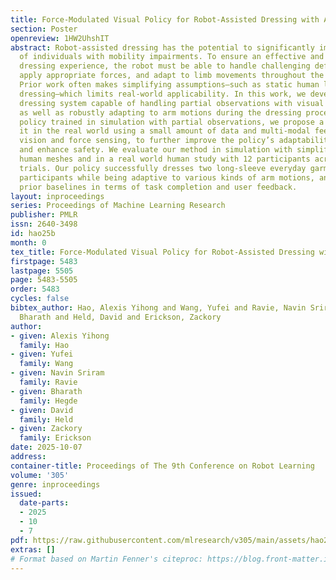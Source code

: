 ```yaml
---
title: Force-Modulated Visual Policy for Robot-Assisted Dressing with Arm Motions
section: Poster
openreview: 1HW2UhshIT
abstract: Robot-assisted dressing has the potential to significantly improve the lives
  of individuals with mobility impairments. To ensure an effective and comfortable
  dressing experience, the robot must be able to handle challenging deformable garments,
  apply appropriate forces, and adapt to limb movements throughout the dressing process.
  Prior work often makes simplifying assumptions—such as static human limbs during
  dressing—which limits real-world applicability. In this work, we develop a robot-assisted
  dressing system capable of handling partial observations with visual occlusions,
  as well as robustly adapting to arm motions during the dressing process. Given a
  policy trained in simulation with partial observations, we propose a method to fine-tune
  it in the real world using a small amount of data and multi-modal feedback from
  vision and force sensing, to further improve the policy’s adaptability to arm motions
  and enhance safety. We evaluate our method in simulation with simplified articulated
  human meshes and in a real world human study with 12 participants across 264 dressing
  trials. Our policy successfully dresses two long-sleeve everyday garments onto the
  participants while being adaptive to various kinds of arm motions, and greatly outperforms
  prior baselines in terms of task completion and user feedback.
layout: inproceedings
series: Proceedings of Machine Learning Research
publisher: PMLR
issn: 2640-3498
id: hao25b
month: 0
tex_title: Force-Modulated Visual Policy for Robot-Assisted Dressing with Arm Motions
firstpage: 5483
lastpage: 5505
page: 5483-5505
order: 5483
cycles: false
bibtex_author: Hao, Alexis Yihong and Wang, Yufei and Ravie, Navin Sriram and Hegde,
  Bharath and Held, David and Erickson, Zackory
author:
- given: Alexis Yihong
  family: Hao
- given: Yufei
  family: Wang
- given: Navin Sriram
  family: Ravie
- given: Bharath
  family: Hegde
- given: David
  family: Held
- given: Zackory
  family: Erickson
date: 2025-10-07
address:
container-title: Proceedings of The 9th Conference on Robot Learning
volume: '305'
genre: inproceedings
issued:
  date-parts:
  - 2025
  - 10
  - 7
pdf: https://raw.githubusercontent.com/mlresearch/v305/main/assets/hao25b/hao25b.pdf
extras: []
# Format based on Martin Fenner's citeproc: https://blog.front-matter.io/posts/citeproc-yaml-for-bibliographies/
---
```

